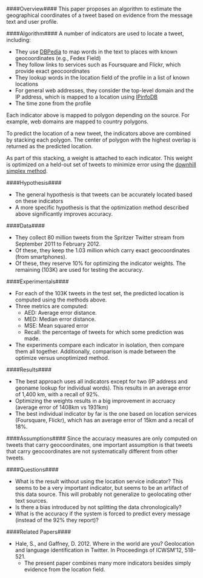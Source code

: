 ####Overview####
This paper proposes an algorithm to estimate the geographical coordinates of a tweet based on evidence from the message text and user profile.

####Algorithm####
A number of indicators are used to locate a tweet, including:
- They use [DBPedia](http://dbpedia.org) to map words in the text to places with known geocoordinates (e.g., Fedex Field)
- They follow links to services such as Foursquare and Flickr, which provide exact geocoordinates
- They lookup words in the location field of the profile in a list of known locations
- For general web addresses, they consider the top-level domain and the IP address, which is mapped to a location using [IPinfoDB](http://ipinfodb.com)
- The time zone from the profile

Each indicator above is mapped to polygon depending on the source. For example, web domains are mapped to country polygons.

To predict the location of a new tweet, the indicators above are combined by stacking each polygon. The center of polygon with the highest overlap is returned as the predicted location.

As part of this stacking, a weight is attached to each indicator. This weight is optimized on a held-out set of tweets to minimize error using the [downhill simplex method](http://en.wikipedia.org/wiki/Nelder–Mead_method).

####Hypothesis####
- The general hypothesis is that tweets can be accurately located based on these indicators
- A more specific hypothesis is that the optimization method described above significantly improves accuracy.

####Data####
- They collect 80 million tweets from the Spritzer Twitter stream from September 2011 to February 2012.
- Of these, they keep the 1.03 million which carry exact geocoordinates (from smartphones).
- Of these, they reserve 10% for optimizing the indicator weights. The remaining (103K) are used for testing the accuracy.

####Experimentals####
- For each of the 103K tweets in the test set, the predicted location is computed using the methods above.
- Three metrics are computed:
  - AED: Average error distance. 
  - MED: Median error distance.
  - MSE: Mean squared error
  - Recall: the percentage of tweets for which some prediction was made.
- The experiments compare each indicator in isolation, then compare them all together. Additionally, comparison is made between the optimize versus unoptimized method.

####Results####
- The best approach uses all indicators except for two (IP address and geoname lookup for individual words). This results in an average error of 1,400 km, with a recall of 92%.
- Optimizing the weights results in a big improvement in accruacy (average error of 1408km vs 1931km)
- The best individual indicator by far is the one based on location services (Foursquare, Flickr), which has an average error of 15km and a recall of 18%.

####Assumptions####
Since the accuracy measures are only computed on tweets that carry geocoordinates, one important assumption is that tweets that carry geocoordinates are not systematically different from other tweets. 

####Questions####
- What is the result without using the location service indicator? This seems to be a very important indicator, but seems to be an artifact of this data source. This will probably not generalize to geolocating other text sources.
- Is there a bias introduced by not splitting the data chronologically?
- What is the accuracy if the system is forced to predict every message (instead of the 92% they report)?
 
####Related Papers####
- Hale, S., and Gaffney, D. 2012. Where in the world are you? Geolocation and language identification in Twitter. In Proceedings of ICWSM’12, 518–521.
  - The present paper combines many more indicators besides simply evidence from the location field. 
